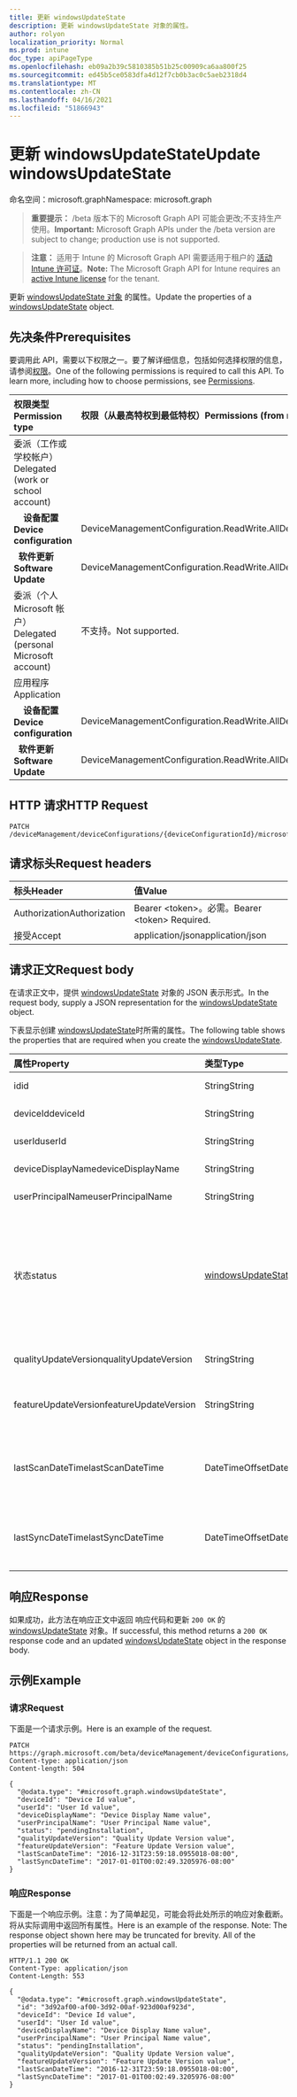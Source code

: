 ```yaml
---
title: 更新 windowsUpdateState
description: 更新 windowsUpdateState 对象的属性。
author: rolyon
localization_priority: Normal
ms.prod: intune
doc_type: apiPageType
ms.openlocfilehash: eb09a2b39c5810385b51b25c00909ca6aa800f25
ms.sourcegitcommit: ed45b5ce0583dfa4d12f7cb0b3ac0c5aeb2318d4
ms.translationtype: MT
ms.contentlocale: zh-CN
ms.lasthandoff: 04/16/2021
ms.locfileid: "51866943"
---
```

# <a name="update-windowsupdatestate"></a><span data-ttu-id="9c363-103">更新 windowsUpdateState</span><span class="sxs-lookup"><span data-stu-id="9c363-103">Update windowsUpdateState</span></span>

<span data-ttu-id="9c363-104">命名空间：microsoft.graph</span><span class="sxs-lookup"><span data-stu-id="9c363-104">Namespace: microsoft.graph</span></span>

> <span data-ttu-id="9c363-105">**重要提示：** /beta 版本下的 Microsoft Graph API 可能会更改;不支持生产使用。</span><span class="sxs-lookup"><span data-stu-id="9c363-105">**Important:** Microsoft Graph APIs under the /beta version are subject to change; production use is not supported.</span></span>

> <span data-ttu-id="9c363-106">**注意：** 适用于 Intune 的 Microsoft Graph API 需要适用于租户的 [活动 Intune 许可证](https://go.microsoft.com/fwlink/?linkid=839381)。</span><span class="sxs-lookup"><span data-stu-id="9c363-106">**Note:** The Microsoft Graph API for Intune requires an [active Intune license](https://go.microsoft.com/fwlink/?linkid=839381) for the tenant.</span></span>

<span data-ttu-id="9c363-107">更新 [windowsUpdateState 对象](../resources/intune-shared-windowsupdatestate.md) 的属性。</span><span class="sxs-lookup"><span data-stu-id="9c363-107">Update the properties of a [windowsUpdateState](../resources/intune-shared-windowsupdatestate.md) object.</span></span>

## <a name="prerequisites"></a><span data-ttu-id="9c363-108">先决条件</span><span class="sxs-lookup"><span data-stu-id="9c363-108">Prerequisites</span></span>
<span data-ttu-id="9c363-p101">要调用此 API，需要以下权限之一。要了解详细信息，包括如何选择权限的信息，请参阅[权限](/graph/permissions-reference)。</span><span class="sxs-lookup"><span data-stu-id="9c363-p101">One of the following permissions is required to call this API. To learn more, including how to choose permissions, see [Permissions](/graph/permissions-reference).</span></span>

|<span data-ttu-id="9c363-111">权限类型</span><span class="sxs-lookup"><span data-stu-id="9c363-111">Permission type</span></span>|<span data-ttu-id="9c363-112">权限（从最高特权到最低特权）</span><span class="sxs-lookup"><span data-stu-id="9c363-112">Permissions (from most to least privileged)</span></span>|
|:---|:---|
|<span data-ttu-id="9c363-113">委派（工作或学校帐户）</span><span class="sxs-lookup"><span data-stu-id="9c363-113">Delegated (work or school account)</span></span>||
| <span data-ttu-id="9c363-114">&nbsp; &nbsp; **设备配置**</span><span class="sxs-lookup"><span data-stu-id="9c363-114">&nbsp; &nbsp; **Device configuration**</span></span> | <span data-ttu-id="9c363-115">DeviceManagementConfiguration.ReadWrite.All</span><span class="sxs-lookup"><span data-stu-id="9c363-115">DeviceManagementConfiguration.ReadWrite.All</span></span>|
| <span data-ttu-id="9c363-116">&nbsp;&nbsp;**软件更新**</span><span class="sxs-lookup"><span data-stu-id="9c363-116">&nbsp; &nbsp; **Software Update**</span></span> | <span data-ttu-id="9c363-117">DeviceManagementConfiguration.ReadWrite.All</span><span class="sxs-lookup"><span data-stu-id="9c363-117">DeviceManagementConfiguration.ReadWrite.All</span></span>|
|<span data-ttu-id="9c363-118">委派（个人 Microsoft 帐户）</span><span class="sxs-lookup"><span data-stu-id="9c363-118">Delegated (personal Microsoft account)</span></span>|<span data-ttu-id="9c363-119">不支持。</span><span class="sxs-lookup"><span data-stu-id="9c363-119">Not supported.</span></span>|
|<span data-ttu-id="9c363-120">应用程序</span><span class="sxs-lookup"><span data-stu-id="9c363-120">Application</span></span>||
| <span data-ttu-id="9c363-121">&nbsp; &nbsp; **设备配置**</span><span class="sxs-lookup"><span data-stu-id="9c363-121">&nbsp; &nbsp; **Device configuration**</span></span> | <span data-ttu-id="9c363-122">DeviceManagementConfiguration.ReadWrite.All</span><span class="sxs-lookup"><span data-stu-id="9c363-122">DeviceManagementConfiguration.ReadWrite.All</span></span>|
| <span data-ttu-id="9c363-123">&nbsp;&nbsp;**软件更新**</span><span class="sxs-lookup"><span data-stu-id="9c363-123">&nbsp; &nbsp; **Software Update**</span></span> | <span data-ttu-id="9c363-124">DeviceManagementConfiguration.ReadWrite.All</span><span class="sxs-lookup"><span data-stu-id="9c363-124">DeviceManagementConfiguration.ReadWrite.All</span></span>|

## <a name="http-request"></a><span data-ttu-id="9c363-125">HTTP 请求</span><span class="sxs-lookup"><span data-stu-id="9c363-125">HTTP Request</span></span>
<!-- {
  "blockType": "ignored"
}
-->
``` http
PATCH /deviceManagement/deviceConfigurations/{deviceConfigurationId}/microsoft.graph.windowsUpdateForBusinessConfiguration/deviceUpdateStates/{windowsUpdateStateId}
```

## <a name="request-headers"></a><span data-ttu-id="9c363-126">请求标头</span><span class="sxs-lookup"><span data-stu-id="9c363-126">Request headers</span></span>
|<span data-ttu-id="9c363-127">标头</span><span class="sxs-lookup"><span data-stu-id="9c363-127">Header</span></span>|<span data-ttu-id="9c363-128">值</span><span class="sxs-lookup"><span data-stu-id="9c363-128">Value</span></span>|
|:---|:---|
|<span data-ttu-id="9c363-129">Authorization</span><span class="sxs-lookup"><span data-stu-id="9c363-129">Authorization</span></span>|<span data-ttu-id="9c363-130">Bearer &lt;token&gt;。必需。</span><span class="sxs-lookup"><span data-stu-id="9c363-130">Bearer &lt;token&gt; Required.</span></span>|
|<span data-ttu-id="9c363-131">接受</span><span class="sxs-lookup"><span data-stu-id="9c363-131">Accept</span></span>|<span data-ttu-id="9c363-132">application/json</span><span class="sxs-lookup"><span data-stu-id="9c363-132">application/json</span></span>|

## <a name="request-body"></a><span data-ttu-id="9c363-133">请求正文</span><span class="sxs-lookup"><span data-stu-id="9c363-133">Request body</span></span>
<span data-ttu-id="9c363-134">在请求正文中，提供 [windowsUpdateState](../resources/intune-shared-windowsupdatestate.md) 对象的 JSON 表示形式。</span><span class="sxs-lookup"><span data-stu-id="9c363-134">In the request body, supply a JSON representation for the [windowsUpdateState](../resources/intune-shared-windowsupdatestate.md) object.</span></span>

<span data-ttu-id="9c363-135">下表显示创建 [windowsUpdateState](../resources/intune-shared-windowsupdatestate.md)时所需的属性。</span><span class="sxs-lookup"><span data-stu-id="9c363-135">The following table shows the properties that are required when you create the [windowsUpdateState](../resources/intune-shared-windowsupdatestate.md).</span></span>

|<span data-ttu-id="9c363-136">属性</span><span class="sxs-lookup"><span data-stu-id="9c363-136">Property</span></span>|<span data-ttu-id="9c363-137">类型</span><span class="sxs-lookup"><span data-stu-id="9c363-137">Type</span></span>|<span data-ttu-id="9c363-138">说明</span><span class="sxs-lookup"><span data-stu-id="9c363-138">Description</span></span>|
|:---|:---|:---|
|<span data-ttu-id="9c363-139">id</span><span class="sxs-lookup"><span data-stu-id="9c363-139">id</span></span>|<span data-ttu-id="9c363-140">String</span><span class="sxs-lookup"><span data-stu-id="9c363-140">String</span></span>|<span data-ttu-id="9c363-141">这是实体的 ID。</span><span class="sxs-lookup"><span data-stu-id="9c363-141">This is Id of the entity.</span></span>|
|<span data-ttu-id="9c363-142">deviceId</span><span class="sxs-lookup"><span data-stu-id="9c363-142">deviceId</span></span>|<span data-ttu-id="9c363-143">String</span><span class="sxs-lookup"><span data-stu-id="9c363-143">String</span></span>|<span data-ttu-id="9c363-144">设备的 ID。</span><span class="sxs-lookup"><span data-stu-id="9c363-144">The id of the device.</span></span>|
|<span data-ttu-id="9c363-145">userId</span><span class="sxs-lookup"><span data-stu-id="9c363-145">userId</span></span>|<span data-ttu-id="9c363-146">String</span><span class="sxs-lookup"><span data-stu-id="9c363-146">String</span></span>|<span data-ttu-id="9c363-147">用户的 ID。</span><span class="sxs-lookup"><span data-stu-id="9c363-147">The id of the user.</span></span>|
|<span data-ttu-id="9c363-148">deviceDisplayName</span><span class="sxs-lookup"><span data-stu-id="9c363-148">deviceDisplayName</span></span>|<span data-ttu-id="9c363-149">String</span><span class="sxs-lookup"><span data-stu-id="9c363-149">String</span></span>|<span data-ttu-id="9c363-150">设备显示名称。</span><span class="sxs-lookup"><span data-stu-id="9c363-150">Device display name.</span></span>|
|<span data-ttu-id="9c363-151">userPrincipalName</span><span class="sxs-lookup"><span data-stu-id="9c363-151">userPrincipalName</span></span>|<span data-ttu-id="9c363-152">String</span><span class="sxs-lookup"><span data-stu-id="9c363-152">String</span></span>|<span data-ttu-id="9c363-153">用户主体名称。</span><span class="sxs-lookup"><span data-stu-id="9c363-153">User principal name.</span></span>|
|<span data-ttu-id="9c363-154">状态</span><span class="sxs-lookup"><span data-stu-id="9c363-154">status</span></span>|[<span data-ttu-id="9c363-155">windowsUpdateStatus</span><span class="sxs-lookup"><span data-stu-id="9c363-155">windowsUpdateStatus</span></span>](../resources/intune-deviceconfig-windowsupdatestatus.md)|<span data-ttu-id="9c363-156">Windows udpate 状态。</span><span class="sxs-lookup"><span data-stu-id="9c363-156">Windows udpate status.</span></span> <span data-ttu-id="9c363-157">可取值为：`upToDate`、`pendingInstallation`、`pendingReboot`、`failed`。</span><span class="sxs-lookup"><span data-stu-id="9c363-157">Possible values are: `upToDate`, `pendingInstallation`, `pendingReboot`, `failed`.</span></span>|
|<span data-ttu-id="9c363-158">qualityUpdateVersion</span><span class="sxs-lookup"><span data-stu-id="9c363-158">qualityUpdateVersion</span></span>|<span data-ttu-id="9c363-159">String</span><span class="sxs-lookup"><span data-stu-id="9c363-159">String</span></span>|<span data-ttu-id="9c363-160">质量更新设备的版本。</span><span class="sxs-lookup"><span data-stu-id="9c363-160">The Quality Update Version of the device.</span></span>|
|<span data-ttu-id="9c363-161">featureUpdateVersion</span><span class="sxs-lookup"><span data-stu-id="9c363-161">featureUpdateVersion</span></span>|<span data-ttu-id="9c363-162">String</span><span class="sxs-lookup"><span data-stu-id="9c363-162">String</span></span>|<span data-ttu-id="9c363-163">设备的当前功能更新版本。</span><span class="sxs-lookup"><span data-stu-id="9c363-163">The current feature update version of the device.</span></span>|
|<span data-ttu-id="9c363-164">lastScanDateTime</span><span class="sxs-lookup"><span data-stu-id="9c363-164">lastScanDateTime</span></span>|<span data-ttu-id="9c363-165">DateTimeOffset</span><span class="sxs-lookup"><span data-stu-id="9c363-165">DateTimeOffset</span></span>|<span data-ttu-id="9c363-166">Windows 更新代理执行成功扫描的日期时间。</span><span class="sxs-lookup"><span data-stu-id="9c363-166">The date time that the Windows Update Agent did a successful scan.</span></span>|
|<span data-ttu-id="9c363-167">lastSyncDateTime</span><span class="sxs-lookup"><span data-stu-id="9c363-167">lastSyncDateTime</span></span>|<span data-ttu-id="9c363-168">DateTimeOffset</span><span class="sxs-lookup"><span data-stu-id="9c363-168">DateTimeOffset</span></span>|<span data-ttu-id="9c363-169">设备上次与 Microsoft Intune 同步的日期时间。</span><span class="sxs-lookup"><span data-stu-id="9c363-169">Last date time that the device sync with with Microsoft Intune.</span></span>|



## <a name="response"></a><span data-ttu-id="9c363-170">响应</span><span class="sxs-lookup"><span data-stu-id="9c363-170">Response</span></span>
<span data-ttu-id="9c363-171">如果成功，此方法在响应正文中返回 响应代码和更新 `200 OK` 的 [windowsUpdateState](../resources/intune-shared-windowsupdatestate.md) 对象。</span><span class="sxs-lookup"><span data-stu-id="9c363-171">If successful, this method returns a `200 OK` response code and an updated [windowsUpdateState](../resources/intune-shared-windowsupdatestate.md) object in the response body.</span></span>

## <a name="example"></a><span data-ttu-id="9c363-172">示例</span><span class="sxs-lookup"><span data-stu-id="9c363-172">Example</span></span>

### <a name="request"></a><span data-ttu-id="9c363-173">请求</span><span class="sxs-lookup"><span data-stu-id="9c363-173">Request</span></span>
<span data-ttu-id="9c363-174">下面是一个请求示例。</span><span class="sxs-lookup"><span data-stu-id="9c363-174">Here is an example of the request.</span></span>
``` http
PATCH https://graph.microsoft.com/beta/deviceManagement/deviceConfigurations/{deviceConfigurationId}/microsoft.graph.windowsUpdateForBusinessConfiguration/deviceUpdateStates/{windowsUpdateStateId}
Content-type: application/json
Content-length: 504

{
  "@odata.type": "#microsoft.graph.windowsUpdateState",
  "deviceId": "Device Id value",
  "userId": "User Id value",
  "deviceDisplayName": "Device Display Name value",
  "userPrincipalName": "User Principal Name value",
  "status": "pendingInstallation",
  "qualityUpdateVersion": "Quality Update Version value",
  "featureUpdateVersion": "Feature Update Version value",
  "lastScanDateTime": "2016-12-31T23:59:18.0955018-08:00",
  "lastSyncDateTime": "2017-01-01T00:02:49.3205976-08:00"
}
```

### <a name="response"></a><span data-ttu-id="9c363-175">响应</span><span class="sxs-lookup"><span data-stu-id="9c363-175">Response</span></span>
<span data-ttu-id="9c363-p103">下面是一个响应示例。注意：为了简单起见，可能会将此处所示的响应对象截断。将从实际调用中返回所有属性。</span><span class="sxs-lookup"><span data-stu-id="9c363-p103">Here is an example of the response. Note: The response object shown here may be truncated for brevity. All of the properties will be returned from an actual call.</span></span>
``` http
HTTP/1.1 200 OK
Content-Type: application/json
Content-Length: 553

{
  "@odata.type": "#microsoft.graph.windowsUpdateState",
  "id": "3d92af00-af00-3d92-00af-923d00af923d",
  "deviceId": "Device Id value",
  "userId": "User Id value",
  "deviceDisplayName": "Device Display Name value",
  "userPrincipalName": "User Principal Name value",
  "status": "pendingInstallation",
  "qualityUpdateVersion": "Quality Update Version value",
  "featureUpdateVersion": "Feature Update Version value",
  "lastScanDateTime": "2016-12-31T23:59:18.0955018-08:00",
  "lastSyncDateTime": "2017-01-01T00:02:49.3205976-08:00"
}
```







